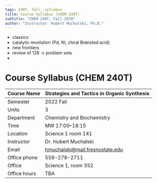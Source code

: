 ```yaml
---
tags: 240T, fall, syllabus
title: Course Syllabus (CHEM 240T)
subtitle: "CHEM 240T, Fall 2019"
author: "Instructor: Hubert Muchalski, Ph.D."
---
```


- classics
- catalytic revolution (Pd, Ni, chiral Brønsted acid)
- new frontiers
- review of 128 -> problem sets
- 

# Course Syllabus (CHEM 240T)

| Course Name  | Strategies and Tactics in Organic Synthesis   |  
| :----------- | :------------------------------ |  
| Semester     | 2022 Fall        |  
| Units        | 3                               |  
| Department   | Chemistry and Biochemistry      |  
| Time         | MW 17:00–18:15                 |  
| Location     | Science 1 room 141       |  
| Instructor   | Dr. Hubert Muchalski            |  
| Email        | hmuchalski@mail.fresnostate.edu |  
| Office phone | 559-278-2711                    |  
| Office       | Science 1, room 352             |  
| Office hours | TBA  |  
